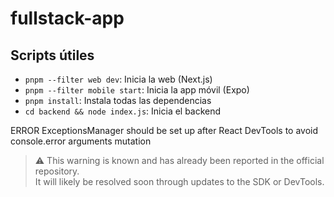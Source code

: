 # fullstack-app
## Scripts útiles

- `pnpm --filter web dev`: Inicia la web (Next.js)
- `pnpm --filter mobile start`: Inicia la app móvil (Expo)
- `pnpm install`: Instala todas las dependencias
- `cd backend && node index.js`: Inicia el backend

ERROR ExceptionsManager should be set up after React DevTools to avoid console.error arguments mutation
> ⚠️ This warning is known and has already been reported in the official repository.  
> It will likely be resolved soon through updates to the SDK or DevTools.
